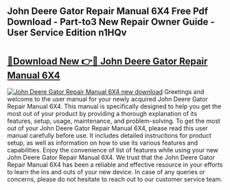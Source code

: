 ## John Deere Gator Repair Manual 6X4 Free Pdf Download - Part-to3 New Repair Owner Guide - User Service Edition n1HQv

# <h2><a href="http://bc64575.oget.top/?id=John+Deere+Gator+Repair+Manual+6X4">🔗Download New 👉🔴 John Deere Gator Repair Manual 6X4</a></h2>

[![John Deere Gator Repair Manual 6X4 new download](https://i.imgur.com/5g1atiW.png)](http://bc64575.oget.top/?id=John+Deere+Gator+Repair+Manual+6X4)
Greetings and welcome to the user manual for your newly acquired John Deere Gator Repair Manual 6X4. This manual is specifically designed to help you get the most out of your product by providing a thorough explanation of its features, setup, usage, maintenance, and problem-solving. To get the most out of your John Deere Gator Repair Manual 6X4, please read this user manual carefully before use. It includes detailed instructions for product setup, as well as information on how to use its various features and capabilities. Enjoy the convenience of list of features while using your new John Deere Gator Repair Manual 6X4. We trust that the John Deere Gator Repair Manual 6X4 has been a reliable and effective resource in your efforts to learn the ins and outs of your new device. In case of any queries or concerns, please do not hesitate to reach out to our customer service team.
